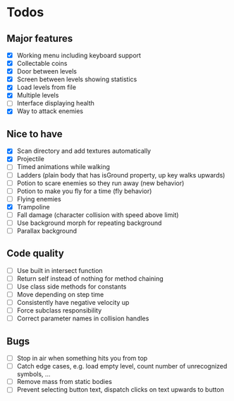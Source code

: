 Todos
=====

Major features
--------------

- [x] Working menu including keyboard support
- [x] Collectable coins
- [x] Door between levels
- [x] Screen between levels showing statistics
- [x] Load levels from file
- [x] Multiple levels
- [ ] Interface displaying health
- [x] Way to attack enemies

Nice to have
------------

- [x] Scan directory and add textures automatically
- [x] Projectile
- [ ] Timed animations while walking
- [ ] Ladders (plain body that has isGround property, up key walks upwards)
- [ ] Potion to scare enemies so they run away (new behavior)
- [ ] Potion to make you fly for a time (fly behavior)
- [ ] Flying enemies
- [x] Trampoline
- [ ] Fall damage (character collision with speed above limit)
- [ ] Use background morph for repeating background
- [ ] Parallax background

Code quality
------------

- [ ] Use built in intersect function
- [ ] Return self instead of nothing for method chaining
- [ ] Use class side methods for constants
- [ ] Move depending on step time
- [ ] Consistently have negative velocity up
- [ ] Force subclass responsibility
- [ ] Correct parameter names in collision handles

Bugs
----

- [ ] Stop in air when something hits you from top
- [ ] Catch edge cases, e.g. load empty level, count number of unrecognized
      symbols, ...
- [ ] Remove mass from static bodies
- [ ] Prevent selecting button text, dispatch clicks on text upwards to button
